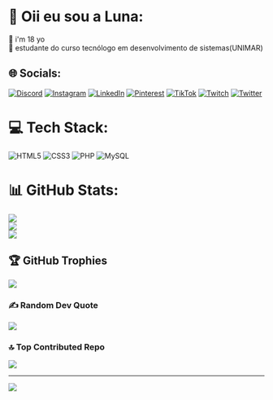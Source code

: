 
# 💫 Oii eu sou a Luna:
🍒 i'm 18 yo<br>​🍓​ estudante do curso tecnólogo em desenvolvimento de sistemas(UNIMAR)<br>


## 🌐 Socials:
[![Discord](https://img.shields.io/badge/Discord-%237289DA.svg?logo=discord&logoColor=white)](https://discord.gg/imlunia) [![Instagram](https://img.shields.io/badge/Instagram-%23E4405F.svg?logo=Instagram&logoColor=white)](https://instagram.com/@larxbg) [![LinkedIn](https://img.shields.io/badge/LinkedIn-%230077B5.svg?logo=linkedin&logoColor=white)](https://linkedin.com/in/lara-regina-berto-zanata-79406a28a) [![Pinterest](https://img.shields.io/badge/Pinterest-%23E60023.svg?logo=Pinterest&logoColor=white)](https://pinterest.com/@lunsluv_) [![TikTok](https://img.shields.io/badge/TikTok-%23000000.svg?logo=TikTok&logoColor=white)](https://tiktok.com/@@ctlynsluv) [![Twitch](https://img.shields.io/badge/Twitch-%239146FF.svg?logo=Twitch&logoColor=white)](https://twitch.tv/@lunazzitta_) [![Twitter](https://img.shields.io/badge/Twitter-%231DA1F2.svg?logo=Twitter&logoColor=white)](https://twitter.com/@imlunia) 

# 💻 Tech Stack:
![HTML5](https://img.shields.io/badge/html5-%23E34F26.svg?style=for-the-badge&logo=html5&logoColor=white) ![CSS3](https://img.shields.io/badge/css3-%231572B6.svg?style=for-the-badge&logo=css3&logoColor=white) ![PHP](https://img.shields.io/badge/php-%23777BB4.svg?style=for-the-badge&logo=php&logoColor=white) ![MySQL](https://img.shields.io/badge/mysql-%2300f.svg?style=for-the-badge&logo=mysql&logoColor=white) 
# 📊 GitHub Stats:
![](https://github-readme-stats.vercel.app/api?username=imlunia&theme=dracula&hide_border=false&include_all_commits=true&count_private=true)<br/>
![](https://github-readme-streak-stats.herokuapp.com/?user=imlunia&theme=dracula&hide_border=false)<br/>
![](https://github-readme-stats.vercel.app/api/top-langs/?username=imlunia&theme=dracula&hide_border=false&include_all_commits=true&count_private=true&layout=compact)

## 🏆 GitHub Trophies
![](https://github-profile-trophy.vercel.app/?username=imlunia&theme=dracula&no-frame=false&no-bg=true&margin-w=4)

### ✍️ Random Dev Quote
![](https://quotes-github-readme.vercel.app/api?type=horizontal&theme=radical)

### 🔝 Top Contributed Repo
![](https://github-contributor-stats.vercel.app/api?username=imlunia&limit=5&theme=dracula&combine_all_yearly_contributions=true)

---
[![](https://visitcount.itsvg.in/api?id=imlunia&icon=9&color=5)](https://visitcount.itsvg.in)

<!-- Proudly created with GPRM ( https://gprm.itsvg.in ) -->
